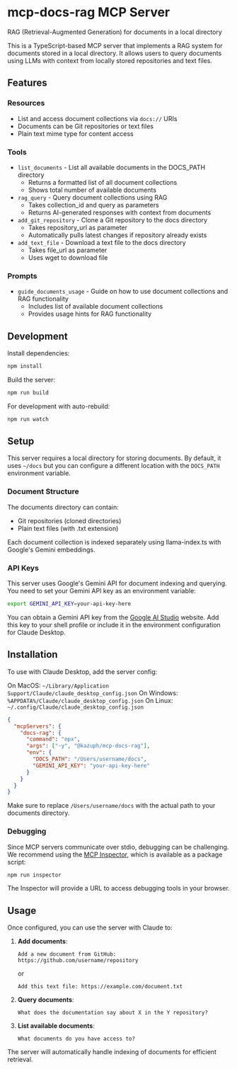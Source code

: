 # mcp-docs-rag MCP Server

RAG (Retrieval-Augmented Generation) for documents in a local directory

This is a TypeScript-based MCP server that implements a RAG system for documents stored in a local directory. It allows users to query documents using LLMs with context from locally stored repositories and text files.

## Features

### Resources
- List and access document collections via `docs://` URIs
- Documents can be Git repositories or text files
- Plain text mime type for content access

### Tools
- `list_documents` - List all available documents in the DOCS_PATH directory
  - Returns a formatted list of all document collections
  - Shows total number of available documents
- `rag_query` - Query document collections using RAG
  - Takes collection_id and query as parameters
  - Returns AI-generated responses with context from documents
- `add_git_repository` - Clone a Git repository to the docs directory
  - Takes repository_url as parameter
  - Automatically pulls latest changes if repository already exists
- `add_text_file` - Download a text file to the docs directory
  - Takes file_url as parameter
  - Uses wget to download file

### Prompts
- `guide_documents_usage` - Guide on how to use document collections and RAG functionality
  - Includes list of available document collections
  - Provides usage hints for RAG functionality

## Development

Install dependencies:
```bash
npm install
```

Build the server:
```bash
npm run build
```

For development with auto-rebuild:
```bash
npm run watch
```

## Setup

This server requires a local directory for storing documents. By default, it uses `~/docs` but you can configure a different location with the `DOCS_PATH` environment variable.

### Document Structure

The documents directory can contain:
- Git repositories (cloned directories)
- Plain text files (with .txt extension)

Each document collection is indexed separately using llama-index.ts with Google's Gemini embeddings.

### API Keys

This server uses Google's Gemini API for document indexing and querying. You need to set your Gemini API key as an environment variable:

```bash
export GEMINI_API_KEY=your-api-key-here
```

You can obtain a Gemini API key from the [Google AI Studio](https://makersuite.google.com/app/apikey) website. Add this key to your shell profile or include it in the environment configuration for Claude Desktop.

## Installation

To use with Claude Desktop, add the server config:

On MacOS: `~/Library/Application Support/Claude/claude_desktop_config.json`
On Windows: `%APPDATA%/Claude/claude_desktop_config.json`
On Linux: `~/.config/Claude/claude_desktop_config.json`

```json
{
  "mcpServers": {
    "docs-rag": {
      "command": "npx",
      "args": ["-y", "@kazuph/mcp-docs-rag"],
      "env": {
        "DOCS_PATH": "/Users/username/docs",
        "GEMINI_API_KEY": "your-api-key-here"
      }
    }
  }
}
```

Make sure to replace `/Users/username/docs` with the actual path to your documents directory.

### Debugging

Since MCP servers communicate over stdio, debugging can be challenging. We recommend using the [MCP Inspector](https://github.com/modelcontextprotocol/inspector), which is available as a package script:

```bash
npm run inspector
```

The Inspector will provide a URL to access debugging tools in your browser.

## Usage

Once configured, you can use the server with Claude to:

1. **Add documents**:
   ```
   Add a new document from GitHub: https://github.com/username/repository
   ```
   or
   ```
   Add this text file: https://example.com/document.txt
   ```

2. **Query documents**:
   ```
   What does the documentation say about X in the Y repository?
   ```

3. **List available documents**:
   ```
   What documents do you have access to?
   ```

The server will automatically handle indexing of documents for efficient retrieval.
